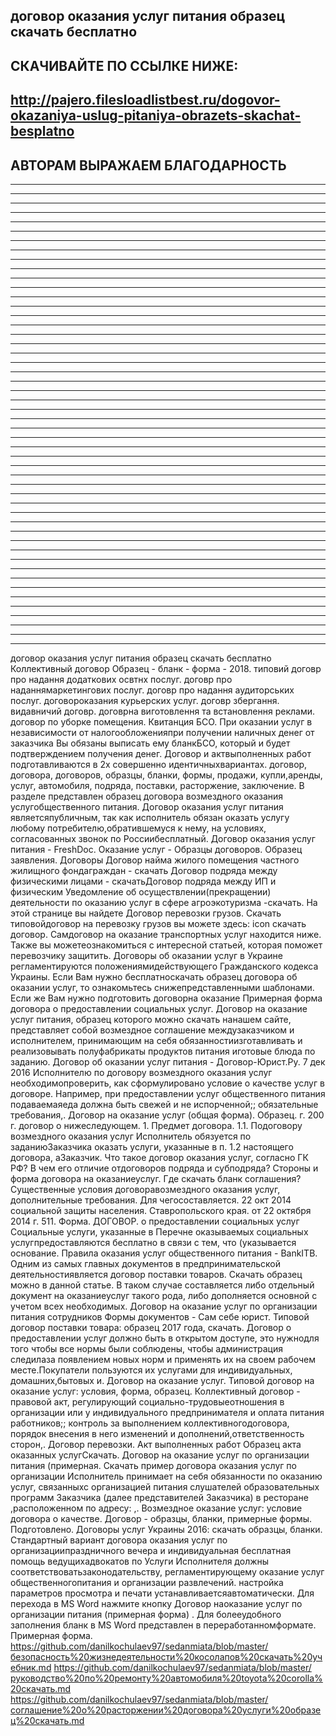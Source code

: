 договор оказания услуг питания образец скачать бесплатно
--------------------------------------------------
СКАЧИВАЙТЕ ПО ССЫЛКЕ НИЖЕ:
--------------------------------------------------
http://pajero.filesloadlistbest.ru/dogovor-okazaniya-uslug-pitaniya-obrazets-skachat-besplatno
--------------------------------------------------
АВТОРАМ ВЫРАЖАЕМ БЛАГОДАРНОСТЬ
--------------------------------------------------
--------------------------------------------------
--------------------------------------------------
--------------------------------------------------
--------------------------------------------------
--------------------------------------------------
--------------------------------------------------
--------------------------------------------------
--------------------------------------------------
--------------------------------------------------
--------------------------------------------------
--------------------------------------------------
--------------------------------------------------
--------------------------------------------------
--------------------------------------------------
--------------------------------------------------
--------------------------------------------------
--------------------------------------------------
--------------------------------------------------
--------------------------------------------------
--------------------------------------------------
--------------------------------------------------
--------------------------------------------------
--------------------------------------------------
--------------------------------------------------
--------------------------------------------------
--------------------------------------------------
--------------------------------------------------
--------------------------------------------------
--------------------------------------------------
--------------------------------------------------
--------------------------------------------------
--------------------------------------------------
--------------------------------------------------
--------------------------------------------------
--------------------------------------------------
--------------------------------------------------
--------------------------------------------------
--------------------------------------------------
--------------------------------------------------
--------------------------------------------------
--------------------------------------------------
--------------------------------------------------
--------------------------------------------------
--------------------------------------------------
--------------------------------------------------
--------------------------------------------------
--------------------------------------------------
--------------------------------------------------
--------------------------------------------------
--------------------------------------------------
договор оказания услуг питания образец скачать бесплатно Коллективный договор  Образец - бланк - форма - 2018. типовий договр про надання додаткових освтнх послуг. договр про наданнямаркетингових послуг. договр про надання аудиторських послуг. договороказания курьерских услуг. договр збергання. видавничий договр. договрна виготовлення та встановлення реклами. договор по уборке помещения. Квитанция БСО. При оказании услуг в независимости от налогообложенияпри получении наличных денег от заказчика Вы обязаны выписать ему бланкБСО, который и будет подтверждением получения денег. Договор и актвыполненных работ подготавливаются в 2х совершенно идентичныхвариантах. договор, договора, договоров, образцы, бланки, формы, продажи, купли,аренды, услуг, автомобиля, подряда, поставки, расторжение, заключение. В разделе представлен образец договора возмездного оказания услугобщественного питания.  Договор оказания услуг питания являетсяпубличным, так как исполнитель обязан оказать услугу любому потребителю,обратившемуся к нему, на условиях, согласованных  звонок по Россиибесплатный. Договор оказания услуг питания - FreshDoc. Оказание услуг - Образцы договоров. Образец заявления. Договоры Договор найма жилого помещения частного жилищного фондаграждан - скачать Договор подряда между физическими лицами - скачатьДоговор подряда между ИП и физическим  Уведомление об осуществлении(прекращении) деятельности по оказанию услуг в сфере агроэкотуризма -скачать. На этой странице вы найдете Договор перевозки грузов.  Скачать типовойдоговор на перевозку грузов вы можете здесь: icon  скачать договор. Самдоговор на оказание транспортных услуг находится ниже. Также вы можетеознакомиться с интересной статьей, которая поможет перевозчику защитить. Договоры об оказании услуг в Украине регламентируются положениямидействующего Гражданского кодекса Украины. Если Вам нужно бесплатноскачать образец договора об оказании услуг, то ознакомьтесь снижепредставленными шаблонами. Если же Вам нужно подготовить договорна оказание
Примерная форма договора о предоставлении социальных услуг. Договор на оказание услуг питания, образец которого можно скачать нанашем сайте, представляет собой возмездное соглашение междузаказчиком и исполнителем, принимающим на себя обязанностиизготавливать и реализовывать полуфабрикаты продуктов питания иготовые блюда по заданию. Договор об оказании услуг питания - Договор-Юрист.Ру. 7 дек 2016  Исполнителю по договору возмездного оказания услуг необходимопроверить, как сформулировано условие о качестве услуг в договоре. Например, при предоставлении услуг общественного питания подаваемаяеда должна быть свежей и не испорченной;; обязательные требования,. Договор на оказание услуг (общая форма). Образец. г.  200 г.  договор о нижеследующем. 1. Предмет договора. 1.1. Подоговору возмездного оказания услуг Исполнитель обязуется по заданиюЗаказчика оказать услуги, указанные в п. 1.2 настоящего договора, аЗаказчик. Что такое договор оказания услуг, согласно ГК РФ? В чем его отличие отдоговоров подряда и субподряда? Стороны и форма договора на оказаниеуслуг. Где скачать бланк соглашения? Существенные условия договоравозмездного оказания услуг, дополнительные требования. Для чегосоставляется. 22 окт 2014  социальной защиты населения. Ставропольского края. от 22 октября 2014 г. 511. Форма. ДОГОВОР. о предоставлении социальных услуг Социальные услуги, указанные в Перечне оказываемых социальных услугпредоставляются бесплатно в связи с тем, что (указывается основание. Правила оказания услуг общественного питания - BankITB. Одним из самых главных документов в предпринимательской деятельностиявляется договор поставки товаров. Скачать образец можно в данной статье.  В таком случае составляется либо отдельный документ на оказаниеуслуг такого рода, либо дополняется основной с учетом всех необходимых. Договор на оказание услуг по организации питания сотрудников
Формы документов - Сам себе юрист. Типовой договор поставки товара: образец 2017 года, скачать. Договор о предоставлении услуг должно быть в открытом доступе, это нужнодля того чтобы все нормы были соблюдены, чтобы администрация следилаза появлением новых норм и применять их на своем рабочем месте.Покупатели пользуются их услугами для индивидуальных, домашних,бытовых и. Договор на оказание услуг. Типовой договор на оказание услуг: условия, форма, образец. Коллективный договор - правовой акт, регулирующий социально-трудовыеотношения в организации или у индивидуального предпринимателя и оплата питания работников;; контроль за выполнением коллективногодоговора, порядок внесения в него изменений и дополнений,ответственность сторон,. Договор перевозки. Акт выполненных работ Образец акта оказанных услугСкачать. Договор на оказание услуг по организации питания (примерная. Скачать пример договора оказания услуг по организации
Исполнитель принимает на себя обязанности по оказанию услуг, связанныхс организацией питания слушателей образовательных программ Заказчика (далее  представителей Заказчика) в ресторане ,расположенном по адресу: ,. Возмездное оказание услуг: условие договора о качестве. Договор - образцы, бланки, примерные формы. Подготовлено. Договоры услуг Украины 2016: скачать образцы, бланки. Стандартный вариант договора оказания услуг по организациипраздничного вечера и индивидуальная бесплатная помощь ведущихадвокатов по  Услуги Исполнителя должны соответствоватьзаконодательству, регламентирующему оказание услуг общественногопитания и организации развлечений. настройка параметров просмотра и печати устанавливаетсяавтоматически. Для перехода в MS Word нажмите кнопку Договор наоказание услуг по организации питания (примерная форма) . Для болееудобного заполнения бланк в MS Word представлен в переработанномформате. Примерная форма.
https://github.com/danilkochulaev97/sedanmiata/blob/master/безопасность%20жизнедеятельности%20косолапов%20скачать%20учебник.md
https://github.com/danilkochulaev97/sedanmiata/blob/master/руководство%20по%20ремонту%20автомобиля%20toyota%20corolla%20скачать.md
https://github.com/danilkochulaev97/sedanmiata/blob/master/соглашение%20о%20расторжении%20договора%20услуги%20образец%20скачать.md